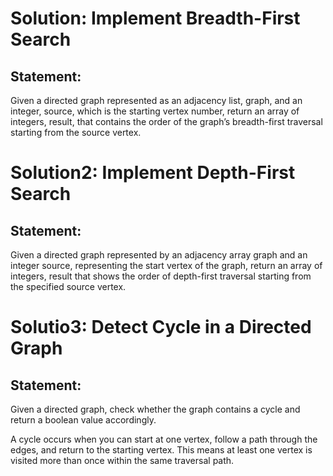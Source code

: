# Solution: Implement Breadth-First Search
## Statement: 
Given a directed graph represented as an adjacency list, graph, and an integer, source, which is the starting vertex number, return an array of integers, result, that contains the order of the graph’s breadth-first traversal starting from the source vertex.
# Solution2: Implement Depth-First Search
## Statement: 
Given a directed graph represented by an adjacency array graph and an integer source, representing the start vertex of the graph, return an array of integers, result that shows the order of depth-first traversal starting from the specified source vertex.
# Solutio3: Detect Cycle in a Directed Graph
## Statement:
Given a directed graph, check whether the graph contains a cycle and return a boolean value accordingly.

A cycle occurs when you can start at one vertex, follow a path through the edges, and return to the starting vertex. This means at least one vertex is visited more than once within the same traversal path.
